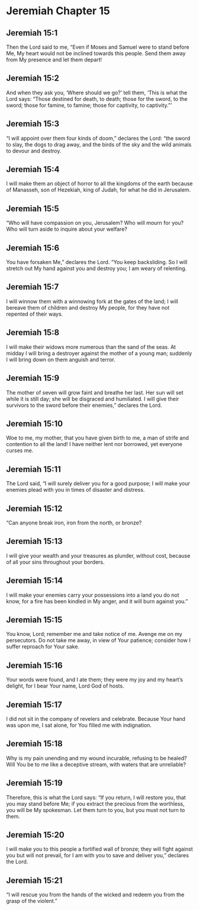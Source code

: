 # Jeremiah Chapter 15

## Jeremiah 15:1
Then the Lord said to me, “Even if Moses and Samuel were to stand before Me, My heart would not be inclined towards this people. Send them away from My presence and let them depart!

## Jeremiah 15:2
And when they ask you, ‘Where should we go?’ tell them, ‘This is what the Lord says: “Those destined for death, to death; those for the sword, to the sword; those for famine, to famine; those for captivity, to captivity.”’

## Jeremiah 15:3
“I will appoint over them four kinds of doom,” declares the Lord: “the sword to slay, the dogs to drag away, and the birds of the sky and the wild animals to devour and destroy.

## Jeremiah 15:4
I will make them an object of horror to all the kingdoms of the earth because of Manasseh, son of Hezekiah, king of Judah, for what he did in Jerusalem.

## Jeremiah 15:5
“Who will have compassion on you, Jerusalem? Who will mourn for you? Who will turn aside to inquire about your welfare?

## Jeremiah 15:6
You have forsaken Me,” declares the Lord. “You keep backsliding. So I will stretch out My hand against you and destroy you; I am weary of relenting.

## Jeremiah 15:7
I will winnow them with a winnowing fork at the gates of the land; I will bereave them of children and destroy My people, for they have not repented of their ways.

## Jeremiah 15:8
I will make their widows more numerous than the sand of the seas. At midday I will bring a destroyer against the mother of a young man; suddenly I will bring down on them anguish and terror.

## Jeremiah 15:9
The mother of seven will grow faint and breathe her last. Her sun will set while it is still day; she will be disgraced and humiliated. I will give their survivors to the sword before their enemies,” declares the Lord.

## Jeremiah 15:10
Woe to me, my mother, that you have given birth to me, a man of strife and contention to all the land! I have neither lent nor borrowed, yet everyone curses me.

## Jeremiah 15:11
The Lord said, “I will surely deliver you for a good purpose; I will make your enemies plead with you in times of disaster and distress.

## Jeremiah 15:12
“Can anyone break iron, iron from the north, or bronze?

## Jeremiah 15:13
I will give your wealth and your treasures as plunder, without cost, because of all your sins throughout your borders.

## Jeremiah 15:14
I will make your enemies carry your possessions into a land you do not know, for a fire has been kindled in My anger, and it will burn against you.”

## Jeremiah 15:15
You know, Lord; remember me and take notice of me. Avenge me on my persecutors. Do not take me away, in view of Your patience; consider how I suffer reproach for Your sake.

## Jeremiah 15:16
Your words were found, and I ate them; they were my joy and my heart’s delight, for I bear Your name, Lord God of hosts.

## Jeremiah 15:17
I did not sit in the company of revelers and celebrate. Because Your hand was upon me, I sat alone, for You filled me with indignation.

## Jeremiah 15:18
Why is my pain unending and my wound incurable, refusing to be healed? Will You be to me like a deceptive stream, with waters that are unreliable?

## Jeremiah 15:19
Therefore, this is what the Lord says: “If you return, I will restore you, that you may stand before Me; if you extract the precious from the worthless, you will be My spokesman. Let them turn to you, but you must not turn to them.

## Jeremiah 15:20
I will make you to this people a fortified wall of bronze; they will fight against you but will not prevail, for I am with you to save and deliver you,” declares the Lord.

## Jeremiah 15:21
“I will rescue you from the hands of the wicked and redeem you from the grasp of the violent.”
